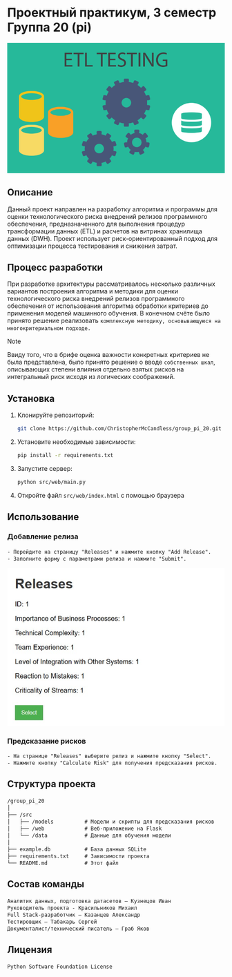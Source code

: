 # Проектный практикум, 3 семестр Группа 20 (pi)

![Logotype](./src/models/data/ETL.png)
## Описание
Данный проект направлен на разработку алгоритма и программы для оценки технологического риска внедрений релизов программного обеспечения, предназначенного для выполнения процедур трансформации данных (ETL) и расчетов на витринах хранилища данных (DWH). Проект использует риск-ориентированный подход для оптимизации процесса тестирования и снижения затрат.

## Процесс разработки
При разработке архитектуры рассматривалось несколько различных вариантов построения алгоритма и методики для оценки технологического риска внедрений релизов программного обеспечения от использования алгоритма обработки критериев до применения моделей машинного обучения. В конечном счёте было принято решение реализовать `комплексную методику, основывающуюся на многокритериальном подходе.` 

> [!NOTE]
> Ввиду того, что в брифе оценка важности конкретных критериев не была представлена, было принято решение о вводе `собственных шкал`, описывающих степени влияния отдельно взятых рисков на интегральный риск исходя из логических соображений.

## Установка

1. Клонируйте репозиторий:
   ```bash
   git clone https://github.com/ChristopherMcCandless/group_pi_20.git
   ```
2. Установите необходимые зависимости:
    ```bash
    pip install -r requirements.txt
    ```
3. Запустите сервер:
    ```bash
    python src/web/main.py
    ```
4. Откройте файл `src/web/index.html` с помощью браузера


## Использование

### Добавление релиза
    - Перейдите на страницу "Releases" и нажмите кнопку "Add Release".
    - Заполните форму с параметрами релиза и нажмите "Submit".

![Startupscreen](./src/models/data/releases.jpg)

### Предсказание рисков
    - На странице "Releases" выберите релиз и нажмите кнопку "Select".
    - Нажмите кнопку "Calculate Risk" для получения предсказания рисков.

## Структура проекта
```
/group_pi_20
│
├── /src
│   ├── /models          # Модели и скрипты для предсказания рисков
│   ├── /web             # Веб-приложение на Flask
│   └── /data            # Данные для обучения модели
│
├── example.db           # База данных SQLite
├── requirements.txt     # Зависимости проекта
└── README.md            # Этот файл
```

## Состав команды
    Аналитик данных, подготовка датасетов – Кузнецов Иван
    Руководитель проекта - Красильников Михаил
    Full Stack-разработчик – Казанцев Александр
    Тестировщик – Табакарь Сергей
    Документалист/технический писатель – Граб Яков 

## Лицензия
    Python Software Foundation License
